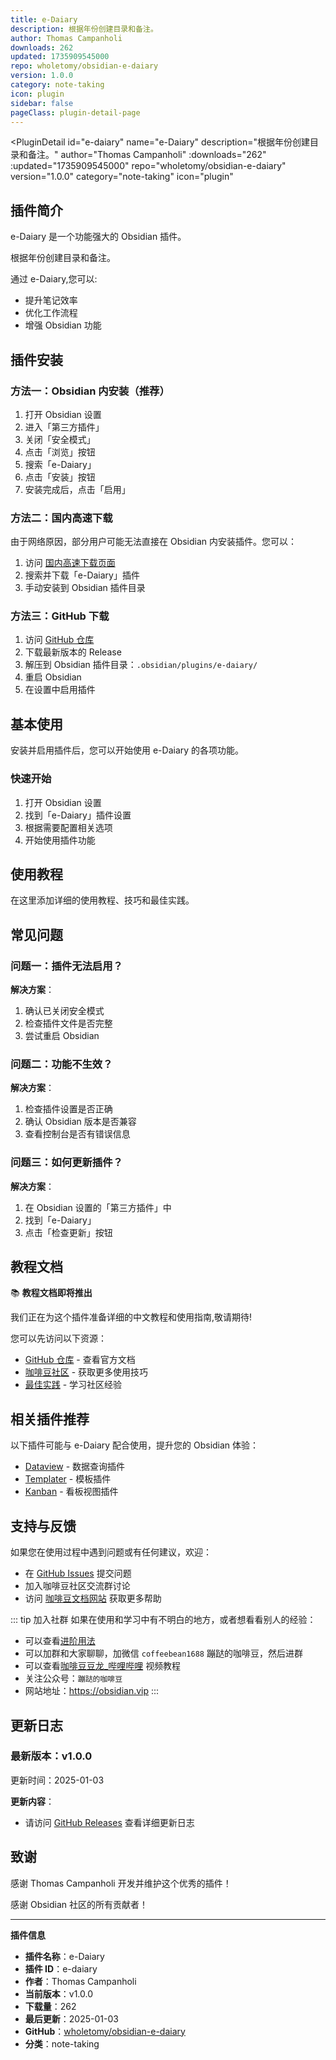 ```yaml
---
title: e-Daiary
description: 根据年份创建目录和备注。
author: Thomas Campanholi
downloads: 262
updated: 1735909545000
repo: wholetomy/obsidian-e-daiary
version: 1.0.0
category: note-taking
icon: plugin
sidebar: false
pageClass: plugin-detail-page
---
```


<PluginDetail
  id="e-daiary"
  name="e-Daiary"
  description="根据年份创建目录和备注。"
  author="Thomas Campanholi"
  :downloads="262"
  :updated="1735909545000"
  repo="wholetomy/obsidian-e-daiary"
  version="1.0.0"
  category="note-taking"
  icon="plugin"
>

<!-- AUTO_GENERATED_START -->
## 插件简介

e-Daiary 是一个功能强大的 Obsidian 插件。

根据年份创建目录和备注。

通过 e-Daiary,您可以:

- 提升笔记效率
- 优化工作流程
- 增强 Obsidian 功能

<!-- AUTO_GENERATED_END -->

<!-- AUTO_GENERATED_START -->
## 插件安装

### 方法一：Obsidian 内安装（推荐）

1. 打开 Obsidian 设置
2. 进入「第三方插件」
3. 关闭「安全模式」
4. 点击「浏览」按钮
5. 搜索「e-Daiary」
6. 点击「安装」按钮
7. 安装完成后，点击「启用」

### 方法二：国内高速下载

由于网络原因，部分用户可能无法直接在 Obsidian 内安装插件。您可以：

1. 访问 [国内高速下载页面](/zh/documentation/obsidian-plugins-download.html)
2. 搜索并下载「e-Daiary」插件
3. 手动安装到 Obsidian 插件目录

### 方法三：GitHub 下载

1. 访问 [GitHub 仓库](https://github.com/wholetomy/obsidian-e-daiary)
2. 下载最新版本的 Release
3. 解压到 Obsidian 插件目录：`.obsidian/plugins/e-daiary/`
4. 重启 Obsidian
5. 在设置中启用插件

## 基本使用

安装并启用插件后，您可以开始使用 e-Daiary 的各项功能。

### 快速开始

1. 打开 Obsidian 设置
2. 找到「e-Daiary」插件设置
3. 根据需要配置相关选项
4. 开始使用插件功能

<!-- AUTO_GENERATED_END -->

<!-- CUSTOM_CONTENT_START:tutorial -->
## 使用教程

在这里添加详细的使用教程、技巧和最佳实践。

<!-- CUSTOM_CONTENT_END:tutorial -->

<!-- SHARED_CONTENT_START -->
## 常见问题

### 问题一：插件无法启用？

**解决方案**：
1. 确认已关闭安全模式
2. 检查插件文件是否完整
3. 尝试重启 Obsidian

### 问题二：功能不生效？

**解决方案**：
1. 检查插件设置是否正确
2. 确认 Obsidian 版本是否兼容
3. 查看控制台是否有错误信息

### 问题三：如何更新插件？

**解决方案**：
1. 在 Obsidian 设置的「第三方插件」中
2. 找到「e-Daiary」
3. 点击「检查更新」按钮

## 教程文档

📚 **教程文档即将推出**

我们正在为这个插件准备详细的中文教程和使用指南,敬请期待!

您可以先访问以下资源：
- [GitHub 仓库](https://github.com/wholetomy/obsidian-e-daiary) - 查看官方文档
- [咖啡豆社区](/zh/bases/) - 获取更多使用技巧
- [最佳实践](/zh/best-practices/) - 学习社区经验

## 相关插件推荐

以下插件可能与 e-Daiary 配合使用，提升您的 Obsidian 体验：

- [Dataview](/zh/plugins/dataview.html) - 数据查询插件
- [Templater](/zh/plugins/templater-obsidian.html) - 模板插件
- [Kanban](/zh/plugins/obsidian-kanban.html) - 看板视图插件

## 支持与反馈

如果您在使用过程中遇到问题或有任何建议，欢迎：

- 在 [GitHub Issues](https://github.com/wholetomy/obsidian-e-daiary/issues) 提交问题
- 加入咖啡豆社区交流群讨论
- 访问 [咖啡豆文档网站](https://obsidian.vip) 获取更多帮助

::: tip 加入社群
如果在使用和学习中有不明白的地方，或者想看看别人的经验：
- 可以查看[进阶用法](/zh/advanced)
- 可以加群和大家聊聊，加微信 `coffeebean1688` 蹦跶的咖啡豆，然后进群
- 可以查看[咖啡豆豆龙_哔哩哔哩](https://space.bilibili.com/618777356) 视频教程
- 关注公众号：`蹦跶的咖啡豆`
- 网站地址：https://obsidian.vip
:::
<!-- SHARED_CONTENT_END -->

<!-- AUTO_GENERATED_START -->
## 更新日志

### 最新版本：v1.0.0

更新时间：2025-01-03

**更新内容**：
- 请访问 [GitHub Releases](https://github.com/wholetomy/obsidian-e-daiary/releases) 查看详细更新日志

## 致谢

感谢 Thomas Campanholi 开发并维护这个优秀的插件！

感谢 Obsidian 社区的所有贡献者！

---

**插件信息**
- **插件名称**：e-Daiary
- **插件 ID**：e-daiary
- **作者**：Thomas Campanholi
- **当前版本**：v1.0.0
- **下载量**：262
- **最后更新**：2025-01-03
- **GitHub**：[wholetomy/obsidian-e-daiary](https://github.com/wholetomy/obsidian-e-daiary)
- **分类**：note-taking
<!-- AUTO_GENERATED_END -->

</PluginDetail>

